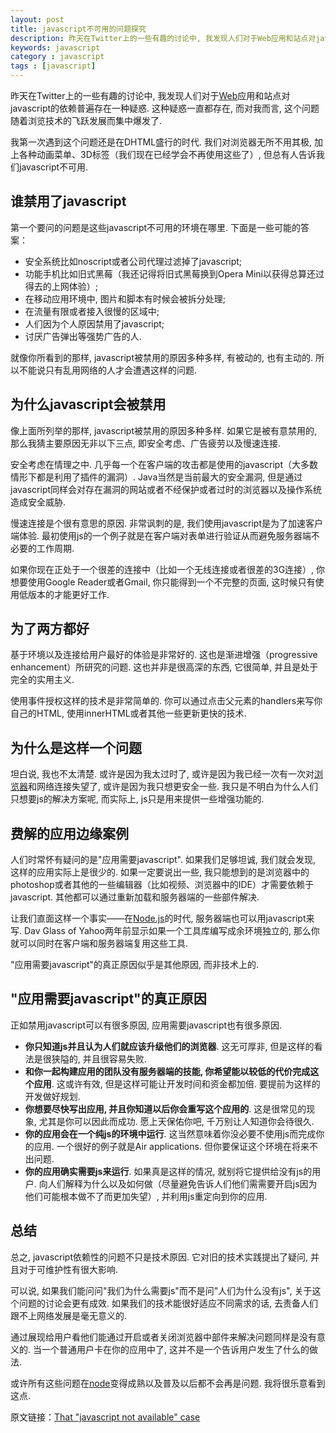 ```yaml
---
layout: post
title: javascript不可用的问题探究
description: 昨天在Twitter上的一些有趣的讨论中, 我发现人们对于Web应用和站点对javascript的依赖普遍存在一种疑惑. 这种疑惑一直都存在, 而对我而言, 这个问题随着浏览技术的飞跃发展而集中爆发了. 
keywords: javascript
category : javascript
tags : [javascript]
---
```


昨天在Twitter上的一些有趣的讨论中, 我发现人们对于[Web](http://justjavac.com/web/2012/04/13/the-growth-of-the-web-engineers-capability "web前端研发工程师编程能力成长之路")应用和站点对javascript的依赖普遍存在一种疑惑. 
这种疑惑一直都存在, 而对我而言, 这个问题随着浏览技术的飞跃发展而集中爆发了. 

我第一次遇到这个问题还是在DHTML盛行的时代. 
我们对浏览器无所不用其极, 加上各种动画菜单、3D标签（我们现在已经学会不再使用这些了）, 但总有人告诉我们javascript不可用. 

## 谁禁用了javascript

第一个要问的问题是这些javascript不可用的环境在哪里. 下面是一些可能的答案：

* 安全系统比如noscript或者公司代理过滤掉了javascript;
* 功能手机比如旧式黑莓（我还记得将旧式黑莓换到Opera Mini以获得总算还过得去的上网体验）;
* 在移动应用环境中, 图片和脚本有时候会被拆分处理;
* 在流量有限或者接入很慢的区域中;
* 人们因为个人原因禁用了javascript;
* 讨厌广告弹出等强势广告的人.

就像你所看到的那样, javascript被禁用的原因多种多样, 有被动的, 也有主动的. 
所以不能说只有乱用网络的人才会遭遇这样的问题. 

## 为什么javascript会被禁用

像上面所列举的那样, javascript被禁用的原因多种多样. 
如果它是被有意禁用的, 那么我猜主要原因无非以下三点, 即安全考虑、广告疲劳以及慢速连接. 

安全考虑在情理之中. 
几乎每一个在客户端的攻击都是使用的javascript（大多数情形下都是利用了插件的漏洞）. 
Java当然是当前最大的安全漏洞, 但是通过javascript同样会对存在漏洞的网站或者不经保护或者过时的浏览器以及操作系统造成安全威胁. 

慢速连接是个很有意思的原因. 
非常讽刺的是, 我们使用javascript是为了加速客户端体验. 
最初使用js的一个例子就是在客户端对表单进行验证从而避免服务器端不必要的工作周期. 

如果你现在正处于一个很差的连接中（比如一个无线连接或者很差的3G连接）, 你想要使用Google Reader或者Gmail, 
你只能得到一个不完整的页面, 这时候只有使用低版本的才能更好工作. 

## 为了两方都好

基于环境以及连接给用户最好的体验是非常好的. 
这也是渐进增强（progressive enhancement）所研究的问题. 
这也并非是很高深的东西, 它很简单, 并且是处于完全的实用主义. 

使用事件授权这样的技术是非常简单的. 
你可以通过点击父元素的handlers来写你自己的HTML, 使用innerHTML或者其他一些更新更快的技术. 

## 为什么是这样一个问题

坦白说, 我也不太清楚. 
或许是因为我太过时了, 或许是因为我已经一次有一次对[浏览器](http://justjavac.com/web/2012/04/13/how-do-browsers-render-text "浏览器如何渲染文本")和网络连接失望了, 或许是因为我只想更安全一些. 
我只是不明白为什么人们只想要js的解决方案呢, 而实际上, js只是用来提供一些增强功能的. 

## 费解的应用边缘案例

人们时常怀有疑问的是"应用需要javascript". 
如果我们足够坦诚, 我们就会发现, 这样的应用实际上是很少的. 如果一定要说出一些, 
我只能想到的是浏览器中的photoshop或者其他的一些编辑器（比如视频、浏览器中的IDE）才需要依赖于javascript. 
其他都可以通过重新加载和服务器端的一些部件解决. 

让我们直面这样一个事实——在[Node.js](http://justjavac.com/nodejs/2012/04/03/node-beginner "Node入门")的时代, 服务器端也可以用javascript来写. 
Dav Glass of Yahoo两年前显示如果一个工具库编写成余环境独立的, 那么你就可以同时在客户端和服务器端复用这些工具. 

"应用需要javascript"的真正原因似乎是其他原因, 而非技术上的. 

## "应用需要javascript"的真正原因

正如禁用javascript可以有很多原因, 应用需要javascript也有很多原因. 

* **你只知道js并且认为人们就应该升级他们的浏览器**. 这无可厚非, 但是这样的看法是很狭隘的, 并且很容易失败. 
* **和你一起构建应用的团队没有服务器端的技能, 你希望能以较低的代价完成这个应用**. 这或许有效, 但是这样可能让开发时间和资金都加倍. 要提前为这样的开发做好规划. 
* **你想要尽快写出应用, 并且你知道以后你会重写这个应用的**. 这是很常见的现象, 尤其是你可以因此而成功. 愿上天保佑你吧, 千万别让人知道你会待很久. 
* **你的应用会在一个纯js的环境中运行**. 这当然意味着你没必要不使用js而完成你的应用. 一个很好的例子就是Air applications. 但你要保证这个环境在将来不出问题. 
* **你的应用确实需要js来运行**. 如果真是这样的情况, 就别将它提供给没有js的用户. 向人们解释为什么以及如何做（尽量避免告诉人们他们需需要开启js因为他们可能根本做不了而更加失望）, 并利用js重定向到你的应用. 

## 总结

总之, javascript依赖性的问题不只是技术原因. 
它对旧的技术实践提出了疑问, 并且对于可维护性有很大影响. 

可以说, 如果我们能问问"我们为什么需要js"而不是问"人们为什么没有js", 关于这个问题的讨论会更有成效. 
如果我们的技术能很好适应不同需求的话, 去责备人们跟不上网络发展是毫无意义的. 

通过展现给用户看他们能通过开启或者关闭浏览器中部件来解决问题同样是没有意义的. 
当一个普通用户卡在你的应用中了, 这并不是一个告诉用户发生了什么的做法. 

或许所有这些问题在[node](http://justjavac.com/nodejs/2012/04/06/just-what-is-nodejs-a-ready-to-code-server "什么是Node.js")变得成熟以及普及以后都不会再是问题. 
我将很乐意看到这点. 

原文链接：[That "javascript not available" case][1]

[1]: http://christianheilmann.com/2011/12/06/that-javascript-not-available-case/
